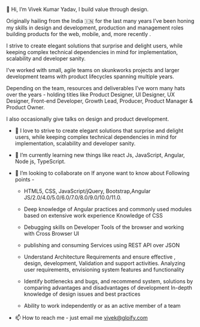 👋 Hi, I’m Vivek Kumar Yadav, I build value through design.

Originally hailing from the India 🇮🇳  for the last many years I’ve been honing my skills in design and development, production and management roles building products for the web, mobile, and, more recently .

I strive to create elegant solutions that surprise and delight users, while keeping complex technical dependencies in mind for implementation, scalability and developer sanity.

I’ve worked with small, agile teams on skunkworks projects and larger development teams with product lifecycles spanning multiple years.

Depending on the team, resources and deliverables I’ve worn many hats over the years - holding titles like Product Designer, UI Designer, UX Designer, Front-end Developer, Growth Lead, Producer, Product Manager & Product Owner.

I also occasionally give talks on design and product development.

- 👀 I love to  strive to create elegant solutions that surprise and delight users, while keeping complex technical dependencies in mind for implementation, scalability and developer sanity.

- 🌱 I’m currently learning new things like react Js, JavaScript, Angular, Node js, TypeScript.

- 💞️ I’m looking to collaborate on If anyone want to know about Following points -
  
  - HTML5, CSS, JavaScript/jQuery, Bootstrap,Angular JS/2.0/4.0/5.0/6.0/7.0/8.0/9.0/10.0/11.0.
  
  - Deep knowledge of Angular practices and commonly used modules based on extensive work experience
  Knowledge of CSS
  
  - Debugging skills on Developer Tools of the browser and working with Cross Browser UI
  
  - publishing and consuming Services using REST API over JSON
 
  - Understand Architecture Requirements and ensure effective , design, development, Validation and support activities.
  Analyzing user requirements, envisioning system features and functionality
  
  - Identify bottlenecks and bugs, and recommend system, solutions by comparing advantages and disadvantages of development
  In-depth knowledge of design issues and best practices
   
  - Ability to work independently or as an active member of a team
   
- 📫 How to reach me - just email me vivek@gloify.com

<!---
vivek-gloify/vivek-gloify is a ✨ special ✨ repository because its `README.md` (this file) appears on your GitHub profile.
You can click the Preview link to take a look at your changes.
--->
